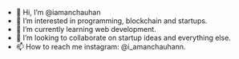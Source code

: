 - 👋 Hi, I’m @iamanchauhan
- 👀 I’m interested in programming, blockchain and startups.
- 🌱 I’m currently learning web development.
- 💞️ I’m looking to collaborate on startup ideas and everything else.
- 📫 How to reach me instagram: @i_amanchauhann.

<!---
iamanchauhan/iamanchauhan is a ✨ special ✨ repository because its `README.md` (this file) appears on your GitHub profile.
You can click the Preview link to take a look at your changes.
--->
